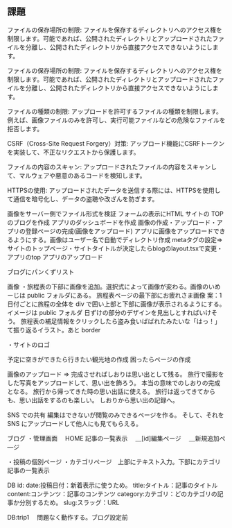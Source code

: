 ## 課題



ファイルの保存場所の制限: ファイルを保存するディレクトリへのアクセス権を制限します。可能であれば、公開されたディレクトリとアップロードされたファイルを分離し、公開されたディレクトリから直接アクセスできないようにします。

ファイルの保存場所の制限: ファイルを保存するディレクトリへのアクセス権を制限します。可能であれば、公開されたディレクトリとアップロードされたファイルを分離し、公開されたディレクトリから直接アクセスできないようにします。

ファイルの種類の制限: アップロードを許可するファイルの種類を制限します。例えば、画像ファイルのみを許可し、実行可能ファイルなどの危険なファイルを拒否します。

CSRF（Cross-Site Request Forgery）対策: アップロード機能にCSRFトークンを実装して、不正なリクエストから保護します。

ファイルの内容のスキャン: アップロードされたファイルの内容をスキャンして、マルウェアや悪意のあるコードを検知します。

HTTPSの使用: アップロードされたデータを送信する際には、HTTPSを使用して通信を暗号化し、データの盗聴や改ざんを防ぎます。


画像をサーバー側でファイル形式を検証
フォームの表示にHTML
サイトの TOP のブログを作成
アプリのダッシュボードを作成
画像の作成・アップロード・アプリの登録ページの完成(画像をアップロード)
アプリに画像をアップロードできるようにする。画像はユーザー名で自動でディレクトリ作成
metaタグの設定⇒サイトのトップページ・サイトタイトルが決定したらblogのlayout.tsxで変更・アプリのtop
アプリのアップロード


ブログにパンくずリスト





画像
・旅程表の下部に画像を追加。選択式によって画像が変わる。画像のいめーじは public フォルダにある。
旅程表ページの最下部にお疲れさま画像
案：1
日付ごとに旅程の全体を div で囲い上部と下部に画像が表示されるようにする。イメージは public フォルダ
日ずけの部分のデザインを見出しとすればいけそう。
旅程表の補足情報をクリックしたら盗み食いばばれたみたいな「はっ！」て振り返るイラスト。あと border

・サイトのロゴ

予定に空きができたら行きたい観光地の作成
困ったらページの作成

画像のアップロード
⇒ 完成させればしおりは思い出として残る。
旅行で撮影をした写真をアップロードして、思い出を飾ろう。
本当の意味でのしおりの完成となる。
旅行から帰ってきた時の思い出話に使える。
旅行は返ってきてからも、思い出話をするのも楽しい。
しおりから思い出の記録へ。

SNS での共有
編集はできないが閲覧のみできるページを作る。
そして、それを SNS にアップロードして他人にも見てもらえる。

ブログ
・管理画面　 HOME 記事の一覧表示
　＿[id]編集ページ
　＿新規追加ぺ―ジ

・投稿の個別ページ
・カテゴリページ　上部にテキスト入力。下部にカテゴリ記事の一覧表示

DB
id:
date:投稿日付：新着表示に使うため。
title:タイトル：記事のタイトル
content:コンテンツ：記事のコンテンツ
category:カテゴリ：どのカテゴリの記事か分別するため。
slug:スラッグ：URL

DB:trip1 　問題なく動作する。ブログ設定前
